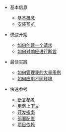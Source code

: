* 基本信息
  * [基本概念](zh-cn/concepts.md)
  * [安装预览](zh-cn/install.md)

* 快速开始
  * [如何创建一个请求](zh-cn/quickstart/write-a-simple-rest-case.md)
  * [如何对响应进行断言](zh-cn/quickstart/add-assertions.md)

* 最佳实践
  * [如何管理我的大量用例](zh-cn/bp/manage-case.md)
  * [如何应用不同环境](zh-cn/bp/manage-env.md)

* 快速参考
  * [断言参考](zh-cn/assertion.md)
  * [用例上下文](zh-cn/context.md)
  * [开发指南](zh-cn/development-guide.md)
  * [部署配置](zh-cn/configuration.md)
  * [项目依赖](zh-cn/deps.md)
